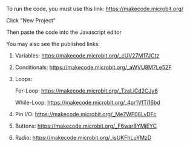 To run the code, you must use this link: https://makecode.microbit.org/

Click "New Project"

Then paste the code into the Javascript editor


You may also see the published links:

1) Variables: 		https://makecode.microbit.org/_cUV27M17JCtz

2) Conditionals:	https://makecode.microbit.org/_aWVU8M7Le52F

3) Loops:

	For-Loop:		https://makecode.microbit.org/_TzaLiCd2CJy6
	
	While-Loop:		https://makecode.microbit.org/_4pr1VfTi16bd
	
4) Pin I/O:			https://makecode.microbit.org/_Me7WF06LvDFc

5) Buttons: 		https://makecode.microbit.org/_F6war8YMjEYC

6) Radio:			https://makecode.microbit.org/_isUKFhLuYMzD 